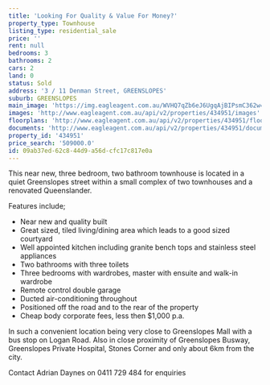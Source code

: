 ```yaml
---
title: 'Looking For Quality & Value For Money?'
property_type: Townhouse
listing_type: residential_sale
price: ''
rent: null
bedrooms: 3
bathrooms: 2
cars: 2
land: 0
status: Sold
address: '3 / 11 Denman Street, GREENSLOPES'
suburb: GREENSLOPES
main_image: 'https://img.eagleagent.com.au/WVHQ7qZb6eJ6UgqAjBIPsmC362w=/1280x854/smart/https://s3-us-west-2.amazonaws.com/eagleagent-orig/images/6819259/105463279-image-M.jpg'
images: 'http://www.eagleagent.com.au/api/v2/properties/434951/images'
floorplans: 'http://www.eagleagent.com.au/api/v2/properties/434951/floorplans'
documents: 'http://www.eagleagent.com.au/api/v2/properties/434951/documents'
property_id: '434951'
price_search: '509000.0'
id: 09ab37ed-62c8-44d9-a56d-cfc17c817e0a
---
```

This near new, three bedroom, two bathroom townhouse is located in a quiet Greenslopes street within a small complex of two townhouses and a renovated Queenslander.

Features include;

- Near new and quality built
- Great sized, tiled living/dining area which leads to a good sized courtyard
- Well appointed kitchen including granite bench tops and stainless steel appliances
- Two bathrooms with three toilets
- Three bedrooms with wardrobes, master with ensuite and walk-in wardrobe
- Remote control double garage
- Ducted air-conditioning throughout
- Positioned off the road and to the rear of the property
- Cheap body corporate fees, less then $1,000 p.a.

In such a convenient location being very close to Greenslopes Mall with a bus stop on Logan Road. Also in close proximity of Greenslopes Busway, Greenslopes Private Hospital, Stones Corner and only about 6km from the city.

Contact Adrian Daynes on 0411 729 484 for enquiries